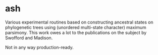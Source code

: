 # ash

Various experimental routines based on constructing ancestral states on phylogenetic trees using (unordered multi-state character) maximum parsimony. 
This work owes a lot to the publications on the subject by Swofford and Madison.

Not in any way production-ready.

